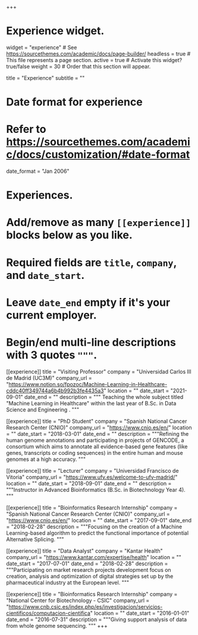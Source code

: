 +++
# Experience widget.
widget = "experience"  # See https://sourcethemes.com/academic/docs/page-builder/
headless = true  # This file represents a page section.
active = true  # Activate this widget? true/false
weight = 30  # Order that this section will appear.

title = "Experience"
subtitle = ""

# Date format for experience
#   Refer to https://sourcethemes.com/academic/docs/customization/#date-format
date_format = "Jan 2006"

# Experiences.
#   Add/remove as many `[[experience]]` blocks below as you like.
#   Required fields are `title`, `company`, and `date_start`.
#   Leave `date_end` empty if it's your current employer.
#   Begin/end multi-line descriptions with 3 quotes `"""`.
[[experience]]
  title = "Visiting Professor"
  company = "Universidad Carlos III de Madrid (UC3M)"
  company_url = "https://www.notion.so/fpozoc/Machine-Learning-in-Healthcare-cddc40ff349744a6b4b992b3fe4435a3"
  location = ""
  date_start = "2021-09-01"
  date_end = ""
  description = """ Teaching the whole subject titled "Machine Learning in Healthcare" within the last year of B.Sc. in Data Science and Engineering .
  """

[[experience]]
  title = "PhD Student"
  company = "Spanish National Cancer Research Center (CNIO)"
  company_url = "https://www.cnio.es/en/"
  location = ""
  date_start = "2018-03-01"
  date_end = ""
  description = """Refining the human genome annotations and participating in projects of GENCODE, a consortium which aims to annotate all evidence-based gene features (like genes, transcripts or coding sequences) in the entire human and mouse genomes at a high accuracy.
  """

[[experience]]
  title = "Lecturer"
  company = "Universidad Francisco de Vitoria"
  company_url = "https://www.ufv.es/welcome-to-ufv-madrid/"
  location = ""
  date_start = "2018-09-01"
  date_end = ""
  description = """Instructor in Advanced Bioinformatics (B.Sc. in Biotechnology Year 4).
  """

[[experience]]
  title = "Bioinformatics Research Internship"
  company = "Spanish National Cancer Research Center (CNIO)"
  company_url = "https://www.cnio.es/en/"
  location = ""
  date_start = "2017-09-01"
  date_end = "2018-02-28"
  description = """Focusing on the creation of a Machine Learning-based algorithm to predict the functional importance of potential Alternative Splicing.
  """

[[experience]]
  title = "Data Analyst"
  company = "Kantar Health"
  company_url = "https://www.kantar.com/expertise/health"
  location = ""
  date_start = "2017-07-01"
  date_end = "2018-02-28"
  description = """Participating on market research projects development focus on creation, analysis and optimization of digital strategies set up by the pharmaceutical industry at the European level.
  """

[[experience]]
  title = "Bioinformatics Research Internship"
  company = "National Center for Biotechnology - CSIC"
  company_url = "https://www.cnb.csic.es/index.php/es/investigacion/servicios-cientificos/computacion-cientifica"
  location = ""
  date_start = "2016-01-01"
  date_end = "2016-07-31"
  description = """Giving support analysis of data from whole genome sequencing.
  """
+++

